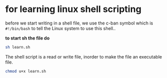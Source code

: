 # for learning linux shell scripting

before we start writing in a shell file, we use the c-ban symbol which is `#!/bin/bash` to tell the Linux system to use this shell..

**to start sh the file do**
```sh
sh learn.sh
```
The shell script is a read or write file, inorder to make the file an executable file.
```sh
chmod u+x learn.sh
```